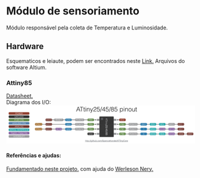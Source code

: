 <h1> Módulo de sensoriamento </h1>
<p>
Módulo responsável pela coleta de Temperatura e Luminosidade. <br />
</p>

<h2> Hardware </h2>
Esquematicos e leiaute, podem ser encontrados neste <a href="https://github.com/OgliariNatan/bolsaDePesquisa/tree/master/Hardware">Link.</a> Arquivos do software Altium.<br />

<h3> Attiny85 </h3>
<p>
<a href="http://www.atmel.com/images/atmel-2586-avr-8-bit-microcontroller-attiny25-attiny45-attiny85_datasheet.pdf">Datasheet.</a> <br />
Diagrama dos I/O:<br />
<img src="https://github.com/OgliariNatan/bolsaDePesquisa/blob/master/Software/Attiny85/687474703a2f2f6472617a7a792e636f6d2f652f696d672f50696e6f75745438352e706e67.png"/>
</p>

<h4> Referências e ajudas: </h4>
<a href="https://www.hackster.io/arjun/nrf24l01-with-attiny85-3-pins-74a1f2">Fundamentado neste projeto.</a>
 com ajuda do <a href="https://www.facebook.com/werlesonnery?fref=ufi">Werleson Nery.</a> <br/>

